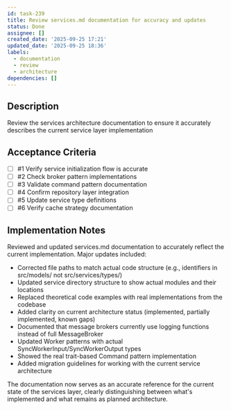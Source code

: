 ```yaml
---
id: task-239
title: Review services.md documentation for accuracy and updates
status: Done
assignee: []
created_date: '2025-09-25 17:21'
updated_date: '2025-09-25 18:36'
labels:
  - documentation
  - review
  - architecture
dependencies: []
---
```


## Description

Review the services architecture documentation to ensure it accurately describes the current service layer implementation

## Acceptance Criteria
<!-- AC:BEGIN -->
- [ ] #1 Verify service initialization flow is accurate
- [ ] #2 Check broker pattern implementations
- [ ] #3 Validate command pattern documentation
- [ ] #4 Confirm repository layer integration
- [ ] #5 Update service type definitions
- [ ] #6 Verify cache strategy documentation
<!-- AC:END -->

## Implementation Notes

Reviewed and updated services.md documentation to accurately reflect the current implementation. Major updates included:

- Corrected file paths to match actual code structure (e.g., identifiers in src/models/ not src/services/types/)
- Updated service directory structure to show actual modules and their locations
- Replaced theoretical code examples with real implementations from the codebase
- Added clarity on current architecture status (implemented, partially implemented, known gaps)
- Documented that message brokers currently use logging functions instead of full MessageBroker
- Updated Worker patterns with actual SyncWorkerInput/SyncWorkerOutput types
- Showed the real trait-based Command pattern implementation
- Added migration guidelines for working with the current service architecture

The documentation now serves as an accurate reference for the current state of the services layer, clearly distinguishing between what's implemented and what remains as planned architecture.
